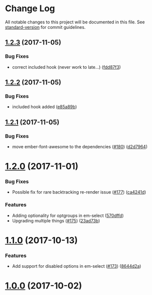# Change Log

All notable changes to this project will be documented in this file. See [standard-version](https://github.com/conventional-changelog/standard-version) for commit guidelines.

<a name="1.2.3"></a>
## [1.2.3](https://github.com/piceaTech/ember-rapid-forms/compare/v1.2.2...v1.2.3) (2017-11-05)


### Bug Fixes

* correct included hook (never work to late...) ([fdd87f3](https://github.com/piceaTech/ember-rapid-forms/commit/fdd87f3))



<a name="1.2.2"></a>
## [1.2.2](https://github.com/piceaTech/ember-rapid-forms/compare/v1.2.1...v1.2.2) (2017-11-05)


### Bug Fixes

* included hook added ([e85a89b](https://github.com/piceaTech/ember-rapid-forms/commit/e85a89b))



<a name="1.2.1"></a>
## [1.2.1](https://github.com/piceaTech/ember-rapid-forms/compare/v1.2.0...v1.2.1) (2017-11-05)


### Bug Fixes

* move ember-font-awesome to the dependencies ([#180](https://github.com/piceaTech/ember-rapid-forms/issues/180)) ([d2d7964](https://github.com/piceaTech/ember-rapid-forms/commit/d2d7964))



<a name="1.2.0"></a>
# [1.2.0](https://github.com/piceaTech/ember-rapid-forms/compare/v1.1.0...v1.2.0) (2017-11-01)


### Bug Fixes

* Possible fix for rare backtracking re-render issue ([#177](https://github.com/piceaTech/ember-rapid-forms/issues/177)) ([ca4241d](https://github.com/piceaTech/ember-rapid-forms/commit/ca4241d))


### Features

* Adding optionality for optgroups in em-select ([570dffd](https://github.com/piceaTech/ember-rapid-forms/commit/570dffd))
* Upgrading multiple things ([#175](https://github.com/piceaTech/ember-rapid-forms/issues/175)) ([23ad73b](https://github.com/piceaTech/ember-rapid-forms/commit/23ad73b))



<a name="1.1.0"></a>
# [1.1.0](https://github.com/piceaTech/ember-rapid-forms/compare/v1.0.0...v1.1.0) (2017-10-13)


### Features

* Add support for disabled options in em-select ([#173](https://github.com/piceaTech/ember-rapid-forms/issues/173)) ([8644d2a](https://github.com/piceaTech/ember-rapid-forms/commit/8644d2a))



<a name="1.0.0"></a>
# [1.0.0](https://github.com/piceaTech/ember-rapid-forms/compare/v1.0.0-beta14...v1.0.0) (2017-10-02)

